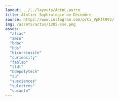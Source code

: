 ```yaml
---
layout: ../../layouts/ActuL.astro
title: Atelier Sophrologie de Décembre
source: https://www.instagram.com/p/Cz_VpRft992/
img: /assets/actus/1205-sse.png
assos:
  "alias"
  "amsu"
  "bdac"
  "bds"
  "bicursiosite"
  "curieosity"
  "fablab"
  "lfdt"
  "bdepolytech"
  "su"
  "susciences"
  "sulettres"
  "susante"
---
```

